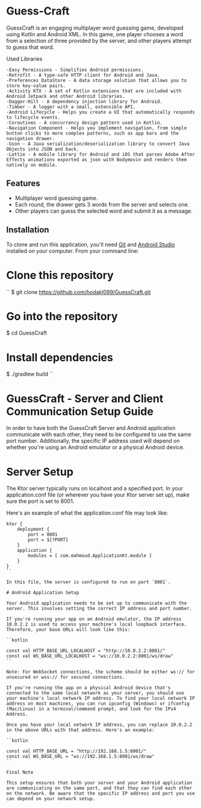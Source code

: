 # Guess-Craft


GuessCraft is an engaging multiplayer word guessing game, developed using Kotlin and Android XML. In this game, one player chooses a word from a selection of three provided by the server, and other players attempt to guess that word.

Used Libraries

    -Easy Permissions - Simplifies Android permissions.
    -Retrofit - A type-safe HTTP client for Android and Java.
    -Preferences DataStore - A data storage solution that allows you to store key-value pairs.
    -Activity KTX - A set of Kotlin extensions that are included with Android Jetpack and other Android libraries.
    -Dagger-Hilt - A dependency injection library for Android.
    -Timber - A logger with a small, extensible API.
    -Android Lifecycle - Helps you create a UI that automatically responds to lifecycle events.
    -Coroutines - A concurrency design pattern used in Kotlin.
    -Navigation Component - Helps you implement navigation, from simple button clicks to more complex patterns, such as app bars and the navigation drawer.
    -Gson - A Java serialization/deserialization library to convert Java Objects into JSON and back.
    -Lottie - A mobile library for Android and iOS that parses Adobe After Effects animations exported as json with Bodymovin and renders them natively on mobile.

## Features
- Multiplayer word guessing game.
- Each round, the drawer gets 3 words from the server and selects one.
- Other players can guess the selected word and submit it as a message.

## Installation

To clone and run this application, you'll need [Git](https://git-scm.com) and [Android Studio](https://developer.android.com/studio) installed on your computer. From your command line:


# Clone this repository

``
$ git clone https://github.com/hodakl099/GuessCraft.git

# Go into the repository
$ cd GuessCraft

# Install dependencies
$ ./gradlew build
``

# GuessCraft - Server and Client Communication Setup Guide

In order to have both the GuessCraft Server and Android application communicate with each other, they need to be configured to use the same port number. Additionally, the specific IP address used will depend on whether you're using an Android emulator or a physical Android device.
# Server Setup

The Ktor server typically runs on localhost and a specified port. In your application.conf file (or wherever you have your Ktor server set up), make sure the port is set to 8001.

Here's an example of what the application.conf file may look like:
```
ktor {
    deployment {
        port = 8001
        port = ${?PORT}
    }
    application {
        modules = [ com.mahmoud.ApplicationKt.module ]
    }
}
``

In this file, the server is configured to run on port `8001`.

# Android Application Setup

Your Android application needs to be set up to communicate with the server. This involves setting the correct IP address and port number.

If you're running your app on an Android emulator, the IP address 10.0.2.2 is used to access your machine's local loopback interface. Therefore, your base URLs will look like this:

``kotlin

const val HTTP_BASE_URL_LOCALHOST = "http://10.0.2.2:8001/"
const val WS_BASE_URL_LOCALHOST = "ws://10.0.2.2:8001/ws/draw"
``

Note: For WebSocket connections, the scheme should be either ws:// for unsecured or wss:// for secured connections.

If you're running the app on a physical Android device that's connected to the same local network as your server, you should use your machine's local network IP address. To find your local network IP address on most machines, you can run ipconfig (Windows) or ifconfig (Mac/Linux) in a terminal/command prompt, and look for the IPv4 Address.

Once you have your local network IP address, you can replace 10.0.2.2 in the above URLs with that address. Here's an example:

``kotlin

const val HTTP_BASE_URL = "http://192.168.1.5:8001/"
const val WS_BASE_URL = "ws://192.168.1.5:8001/ws/draw"
``

Final Note

This setup ensures that both your server and your Android application are communicating on the same port, and that they can find each other on the network. Be aware that the specific IP address and port you use can depend on your network setup.
